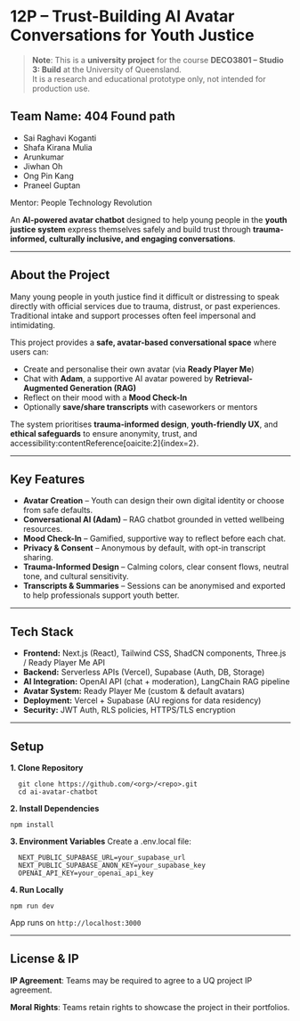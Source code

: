 # 12P – Trust-Building AI Avatar Conversations for Youth Justice 
> **Note**: This is a **university project** for the course **DECO3801 – Studio 3: Build** at the University of Queensland.  
> It is a research and educational prototype only, not intended for production use. 
## Team Name: 404 Found path
  - Sai Raghavi Koganti
  - Shafa Kirana Mulia
  - Arunkumar
  - Jiwhan Oh
  - Ong Pin Kang
  - Praneel Guptan

Mentor: People Technology Revolution

An **AI-powered avatar chatbot** designed to help young people in the **youth justice system** express themselves safely and build trust through **trauma-informed, culturally inclusive, and engaging conversations**.  

---

## About the Project  

Many young people in youth justice find it difficult or distressing to speak directly with official services due to trauma, distrust, or past experiences. Traditional intake and support processes often feel impersonal and intimidating.  

This project provides a **safe, avatar-based conversational space** where users can:  
- Create and personalise their own avatar (via **Ready Player Me**)  
- Chat with **Adam**, a supportive AI avatar powered by **Retrieval-Augmented Generation (RAG)**  
- Reflect on their mood with a **Mood Check-In**  
- Optionally **save/share transcripts** with caseworkers or mentors  

The system prioritises **trauma-informed design**, **youth-friendly UX**, and **ethical safeguards** to ensure anonymity, trust, and accessibility:contentReference[oaicite:2]{index=2}.  

---

## Key Features  

- **Avatar Creation** – Youth can design their own digital identity or choose from safe defaults.  
- **Conversational AI (Adam)** – RAG chatbot grounded in vetted wellbeing resources.  
- **Mood Check-In** – Gamified, supportive way to reflect before each chat.  
- **Privacy & Consent** – Anonymous by default, with opt-in transcript sharing.  
- **Trauma-Informed Design** – Calming colors, clear consent flows, neutral tone, and cultural sensitivity.  
- **Transcripts & Summaries** – Sessions can be anonymised and exported to help professionals support youth better.  

---

## Tech Stack  

- **Frontend:** Next.js (React), Tailwind CSS, ShadCN components, Three.js / Ready Player Me API  
- **Backend:** Serverless APIs (Vercel), Supabase (Auth, DB, Storage)  
- **AI Integration:** OpenAI API (chat + moderation), LangChain RAG pipeline  
- **Avatar System:** Ready Player Me (custom & default avatars)  
- **Deployment:** Vercel + Supabase (AU regions for data residency)  
- **Security:** JWT Auth, RLS policies, HTTPS/TLS encryption  

---
## Setup 
**1. Clone Repository**
```
  git clone https://github.com/<org>/<repo>.git
  cd ai-avatar-chatbot
```

**2. Install Dependencies**

  `npm install`

**3. Environment Variables**
  Create a .env.local file:
```
  NEXT_PUBLIC_SUPABASE_URL=your_supabase_url
  NEXT_PUBLIC_SUPABASE_ANON_KEY=your_supabase_key
  OPENAI_API_KEY=your_openai_api_key
```

**4. Run Locally**

  `npm run dev`


App runs on `http://localhost:3000`

---
## License & IP

**IP Agreement**: Teams may be required to agree to a UQ project IP agreement.

**Moral Rights**: Teams retain rights to showcase the project in their portfolios.

